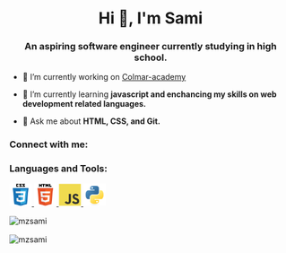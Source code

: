 <h1 align="center">Hi 👋, I'm Sami</h1>
<h3 align="center">An aspiring software engineer currently studying in high school.</h3>

- 🔭 I’m currently working on [Colmar-academy](https://github.com/mzsami/Colmar-Academy)

- 🌱 I’m currently learning **javascript and enchancing my skills on web development related languages.**

- 💬 Ask me about **HTML, CSS, and Git.**

<h3 align="left">Connect with me:</h3>
<p align="left">
</p>

<h3 align="left">Languages and Tools:</h3>
<p align="left"> <a href="https://www.w3schools.com/css/" target="_blank" rel="noreferrer"> <img src="https://raw.githubusercontent.com/devicons/devicon/master/icons/css3/css3-original-wordmark.svg" alt="css3" width="40" height="40"/> </a> <a href="https://www.w3.org/html/" target="_blank" rel="noreferrer"> <img src="https://raw.githubusercontent.com/devicons/devicon/master/icons/html5/html5-original-wordmark.svg" alt="html5" width="40" height="40"/> </a> <a href="https://developer.mozilla.org/en-US/docs/Web/JavaScript" target="_blank" rel="noreferrer"> <img src="https://raw.githubusercontent.com/devicons/devicon/master/icons/javascript/javascript-original.svg" alt="javascript" width="40" height="40"/> </a> <a href="https://www.python.org" target="_blank" rel="noreferrer"> <img src="https://raw.githubusercontent.com/devicons/devicon/master/icons/python/python-original.svg" alt="python" width="40" height="40"/> </a> </p>

<p><img align="center" src="https://github-readme-stats.vercel.app/api/top-langs?username=mzsami&show_icons=true&theme=dark&locale=en&layout=compact" alt="mzsami" /></p>

<p><img align="center" src="https://github-readme-streak-stats.herokuapp.com/?user=mzsami&theme=dark" alt="mzsami" /></p>
